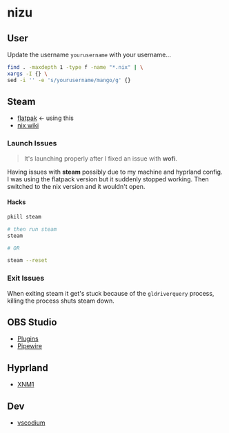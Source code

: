 # nizu

## User

Update the username `yourusername` with your username...

```sh
find . -maxdepth 1 -type f -name "*.nix" | \
xargs -I {} \
sed -i '' -e 's/yourusername/mango/g' {}
```

## Steam

- [flatpak](https://flathub.org/apps/com.valvesoftware.Steam) <- using this
- [nix wiki](https://nixos.wiki/wiki/Steam)

### Launch Issues

> It's launching properly after I fixed an issue with **wofi**.

Having issues with **steam** possibly due to my machine and hyprland config. I was using the flatpack version but it suddenly stopped working. Then switched to the nix version and it wouldn't open.

#### Hacks

```sh
pkill steam

# then run steam
steam

# OR

steam --reset
```

### Exit Issues

When exiting steam it get's stuck because of the `gldriverquery` process, killing the process shuts steam down.

## OBS Studio

- [Plugins](https://nixos.wiki/wiki/OBS_Studio)
- [Pipewire](https://nixos.wiki/wiki/PipeWire)

## Hyprland

- [XNM1](https://github.com/XNM1/linux-nixos-hyprland-config-dotfiles)

## Dev

- [vscodium](https://nixos.wiki/wiki/VSCodium)
